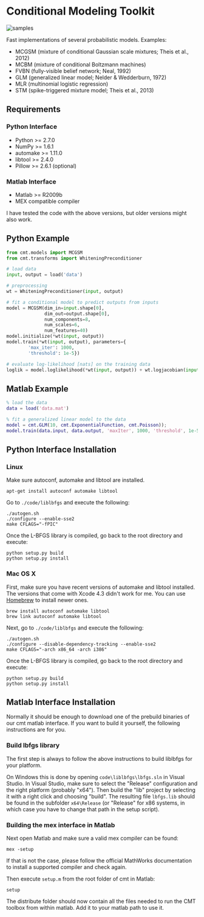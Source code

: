 # Conditional Modeling Toolkit

![samples](https://raw.github.com/lucastheis/cmt/develop/media/samples.jpg)

Fast implementations of several probabilistic models. Examples:

* MCGSM (mixture of conditional Gaussian scale mixtures; Theis et al., 2012)
* MCBM (mixture of conditional Boltzmann machines)
* FVBN (fully-visible belief network; Neal, 1992)
* GLM (generalized linear model; Nelder & Wedderburn, 1972)
* MLR (multinomial logistic regression)
* STM (spike-triggered mixture model; Theis et al., 2013)

## Requirements


### Python Interface
* Python >= 2.7.0
* NumPy >= 1.6.1
* automake >= 1.11.0
* libtool >= 2.4.0
* Pillow >= 2.6.1 (optional)

### Matlab Interface
* Matlab >= R2009b
* MEX compatible compiler

I have tested the code with the above versions, but older versions might also work.

## Python Example

```python
from cmt.models import MCGSM
from cmt.transforms import WhiteningPreconditioner

# load data
input, output = load('data')

# preprocessing
wt = WhiteningPreconditioner(input, output)

# fit a conditional model to predict outputs from inputs
model = MCGSM(dim_in=input.shape[0],
              dim_out=output.shape[0],
              num_components=8,
              num_scales=6,
              num_features=40)
model.initialize(*wt(input, output))
model.train(*wt(input, output), parameters={
        'max_iter': 1000,
        'threshold': 1e-5})

# evaluate log-likelihood [nats] on the training data
loglik = model.loglikelihood(*wt(input, output)) + wt.logjacobian(input, output)
```

## Matlab Example

```matlab
% load the data
data = load('data.mat')

% fit a generalized linear model to the data
model = cmt.GLM(10, cmt.ExponentialFunction, cmt.Poisson));
model.train(data.input, data.output, 'maxIter', 1000, 'threshold', 1e-5);

```

## Python Interface Installation

### Linux

Make sure autoconf, automake and libtool are installed.

	apt-get install autoconf automake libtool

Go to `./code/liblbfgs` and execute the following:

	./autogen.sh
	./configure --enable-sse2
	make CFLAGS="-fPIC"

Once the L-BFGS library is compiled, go back to the root directory and execute:

	python setup.py build
	python setup.py install

### Mac OS X

First, make sure you have recent versions of automake and libtool installed. The versions that come
with Xcode 4.3 didn't work for me. You can use [Homebrew](http://mxcl.github.com/homebrew/) to install
newer ones.

	brew install autoconf automake libtool
	brew link autoconf automake libtool

Next, go to `./code/liblbfgs` and execute the following:

	./autogen.sh
	./configure --disable-dependency-tracking --enable-sse2
	make CFLAGS="-arch x86_64 -arch i386"

Once the L-BFGS library is compiled, go back to the root directory and execute:

	python setup.py build
	python setup.py install

## Matlab Interface Installation

Normally it should be enough to download one of the prebuild binaries of our cmt matlab interface. If you
want to build it yourself, the following instructions are for you.

### Build lbfgs library 
The first step is always to follow the above instructions to build liblbfgs for your platform.

On Windows this is done by opening `code\liblbfgs\lbfgs.sln` in Visual Studio. In Visual Studio, make
sure to select the "Release" configuration and the right platform (probably "x64"). Then
build the "lib" project by selecting it with a right click and choosing "build". The resulting file `lbfgs.lib` should
be found in the subfolder `x64\Release` (or "Release" for x86 systems, in which case you have to change that path in the setup script).

### Building the mex interface in Matlab

Next open Matlab and make sure a valid mex compiler can be found:

	mex -setup

If that is not the case, please follow the official MathWorks documentation to install a supported compiler 
and check again.

Then execute `setup.m` from the root folder of cmt in Matlab:

	setup

The distribute folder should now contain all the files needed to run the CMT toolbox from within matlab. Add
it to your matlab path to use it.

